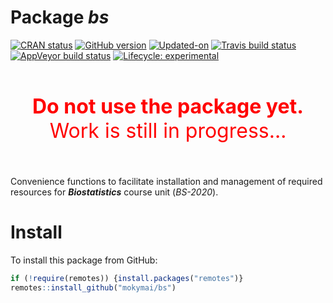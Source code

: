 
<!-- README.md is generated from README.Rmd. Please edit that file -->

# Package ***bs***

<!-- badges: start -->

[![CRAN
status](https://www.r-pkg.org/badges/version/bs)](https://CRAN.R-project.org/package=bs)
[![GitHub
version](https://img.shields.io/badge/GitHub-v0.0.0.9000-brightgreen.svg)](https://github.com/GegznaV/bs)
[![Updated-on](https://img.shields.io/badge/Updated%20on-2020--01--17-yellowgreen.svg)]()
[![Travis build
status](https://travis-ci.com/mokymai/bs.svg?branch=master)](https://travis-ci.com/mokymai/bs)
[![AppVeyor build
status](https://ci.appveyor.com/api/projects/status/github/mokymai/bs?branch=master&svg=true)](https://ci.appveyor.com/project/mokymai/bs)
[![Lifecycle:
experimental](https://img.shields.io/badge/lifecycle-experimental-orange.svg)](https://www.tidyverse.org/lifecycle/#experimental)
<!-- badges: end -->

<center>

<font color="red" size=6> <br> <b>Do not use the package yet.</b><br>
Work is still in progress… <br><br> </font>

</center>

Convenience functions to facilitate installation and management of
required resources for ***Biostatistics*** course unit (*BS-2020*).

# Install

To install this package from GitHub:

``` r
if (!require(remotes)) {install.packages("remotes")}
remotes::install_github("mokymai/bs")
```
